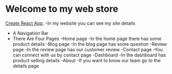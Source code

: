 # Welcome to my web store

 [Create React App](https://github.com/facebook/create-react-app).
-In my website you can see my site details
- A Navigation Bar
- There Are Four Pages
-Home page
  -In the home page there has some product details 
-Blog page 
   -In the blog page has some question
-Review page
   -In the review page has our customer review
-Contact page
   -You can connect with us by contact page
-Dashboard
   -In the dashboard has product selling details
-About
   -If you want to know our team go to the details page
 
  
